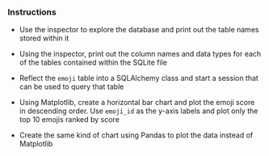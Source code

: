 ### Instructions

* Use the inspector to explore the database and print out the table names stored within it

* Using the inspector, print out the column names and data types for each of the tables contained within the SQLite file

* Reflect the `emoji` table into a SQLAlchemy class and start a session that can be used to query that table

* Using Matplotlib, create a horizontal bar chart and plot the emoji score in descending order. Use `emoji_id` as the y-axis labels and plot only the top 10 emojis ranked by score

* Create the same kind of chart using Pandas to plot the data instead of Matplotlib
